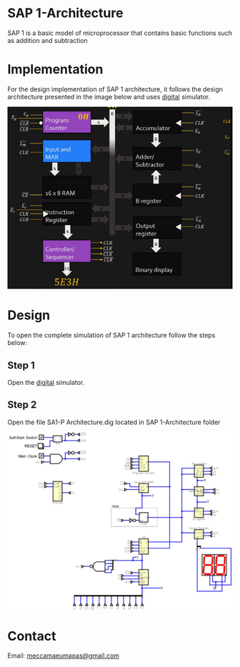 # SAP 1-Architecture
 SAP 1 is a basic model of microprocessor that contains basic functions such as addition and subtraction


# Implementation
 For the design implementation of SAP 1 architecture, it follows the design architecture presented in the image below and uses [digital](https://github.com/hneemann/Digital) simulator. 
 
 ![](architecture.jpg)
 
 # Design 
 To open the complete simulation of SAP 1 architecture follow the steps below:
 ## Step 1
Open the [digital](https://github.com/hneemann/Digital) simulator.
## Step 2
Open the file SA1-P Architecture.dig located in SAP 1-Architecture folder

![](SAP%201%20Implementation%20in%20Digital.jpg)

# Contact
Email: meccamaeumapas@gmail.com
